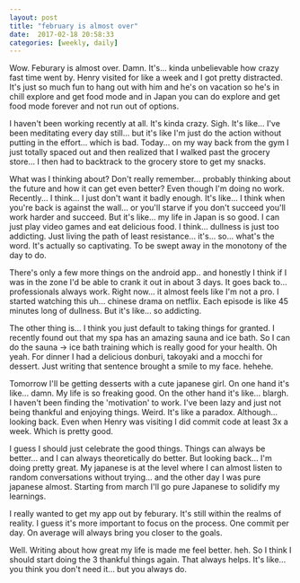 ```yaml
---
layout: post
title: "february is almost over"
date:  2017-02-18 20:58:33
categories: [weekly, daily]
---
```

Wow. Feburary is almost over. Damn. It's... kinda unbelievable how crazy fast time went by. Henry visited for like a week and I got pretty distracted. It's just so much fun to hang out with him and he's on vacation so he's in chill explore and get food mode and in Japan you can do explore and get food mode forever and not run out of options.

I haven't been working recently at all. It's kinda crazy. Sigh. It's like... I've been meditating every day still... but it's like I'm just do the action without putting in the effort... which is bad. Today... on my way back from the gym I just totally spaced out and then realized that I walked past the grocery store... I then had to backtrack to the grocery store to get my snacks.

What was I thinking about? Don't really remember... probably thinking about the future and how it can get even better? Even though I'm doing no work. Recently... I think... I just don't want it badly enough. It's like... I think when you're back is against the wall... or you'll starve if you don't succeed you'll work harder and succeed. But it's like... my life in Japan is so good. I can just play video games and eat delicious food. I think... dullness is just too addicting. Just living the path of least resistance... it's... so... what's the word. It's actually so captivating. To be swept away in the monotony of the day to do.

There's only a few more things on the android app.. and honestly I think if I was in the zone I'd be able to crank it out in about 3 days. It goes back to... professionals always work. Right now... it almost feels like I'm not a pro. I started watching this uh... chinese drama on netflix. Each episode is like 45 minutes long of dullness. But it's like... so addicting.

The other thing is... I think you just default to taking things for granted. I recently found out that my spa has an amazing sauna and ice bath. So I can do the sauna -> ice bath training which is really good for your health. Oh yeah. For dinner I had a delicious donburi, takoyaki and a mocchi for dessert. Just writing that sentence brought a smile to my face. hehehe.

Tomorrow I'll be getting desserts with a cute japanese girl. On one hand it's like... damn. My life is so freaking good. On the other hand it's like... blargh. I haven't been finding the 'motivation' to work. I've been lazy and just not being thankful and enjoying things. Weird. It's like a paradox. Although... looking back. Even when Henry was visiting I did commit code at least 3x a week. Which is pretty good.

I guess I should just celebrate the good things. Things can always be better... and I can always theoretically do better. But looking back... I'm doing pretty great. My japanese is at the level where I can almost listen to random conversations without trying... and the other day I was pure japanese almost. Starting from march I'll go pure Japanese to solidify my learnings.

I really wanted to get my app out by feburary. It's still within the realms of reality. I guess it's more important to focus on the process. One commit per day. On average will always bring you closer to the goals.

Well. Writing about how great my life is made me feel better. heh. So I think I should start doing the 3 thankful things again. That always helps. It's like... you think you don't need it... but you always do.
